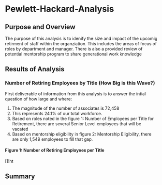 # Pewlett-Hackard-Analysis
## Purpose and Overview
The purpose of this analysis is to idenify the size and impact of the upcomig retirment of staff within the organziation. This includes the areas of focus of roles by department and manager. There is also a provided review of potential mentorship program to share generational work knowledge

## Results of Analysis
### Number of Retiring Employees by Title (How Big is this Wave?)
First deliverable of information from this analysis is to answer the intial question of how large and where:
1) The magnitude of the number of associates is 72,458
2) This represents 24.1% of our total workforce.
3) Based on roles noted in the figure 1: Number of Employees per Title for Retirement, there are several Senior Level employees that will be vacated
4) Based on mentorship eligibility in figure 2: Mentorship Eligibility, there are only 1,549 employees to fill that gap. 

#### Figure 1: Number of Retiring Employees per Title
[]!ht
## Summary
